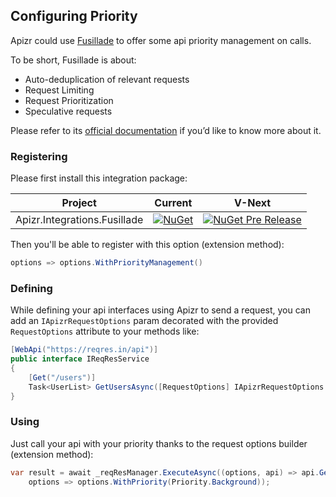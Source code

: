 ﻿## Configuring Priority

Apizr could use [Fusillade](https://github.com/reactiveui/Fusillade) to offer some api priority management on calls.

To be short, Fusillade is about:

- Auto-deduplication of relevant requests
- Request Limiting
- Request Prioritization
- Speculative requests

Please refer to its [official documentation](https://github.com/reactiveui/Fusillade) if you’d like to know more about it.

### Registering

Please first install this integration package:

|Project|Current|V-Next|
|-------|-----|-----|
|Apizr.Integrations.Fusillade|[![NuGet](https://img.shields.io/nuget/v/Apizr.Integrations.Fusillade.svg)](https://www.nuget.org/packages/Apizr.Integrations.Fusillade/)|[![NuGet Pre Release](https://img.shields.io/nuget/vpre/Apizr.Integrations.Fusillade.svg)](https://www.nuget.org/packages/Apizr.Integrations.Fusillade/)|

Then you'll be able to register with this option (extension method):

```csharp
options => options.WithPriorityManagement()
```

### Defining

While defining your api interfaces using Apizr to send a request, you can add an `IApizrRequestOptions` param decorated with the provided `RequestOptions` attribute to your methods like:

```csharp
[WebApi("https://reqres.in/api")]
public interface IReqResService
{
    [Get("/users")]
    Task<UserList> GetUsersAsync([RequestOptions] IApizrRequestOptions options);
}
```

### Using

Just call your api with your priority thanks to the request options builder (extension method):

```csharp
var result = await _reqResManager.ExecuteAsync((options, api) => api.GetUsersAsync(options), 
    options => options.WithPriority(Priority.Background));
```